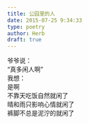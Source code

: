 ```yaml
---  
title: 公园里的人  
date: 2015-07-25 9:34:33  
type: poetry  
author: Herb  
draft: true
---  
```

爷爷说：  
“真多闲人啊”  
我想：    
是啊  
不靠天吃饭自然就闲了  
晴和雨只影响心情就闲了  
裤脚不总是泥泞的就闲了
